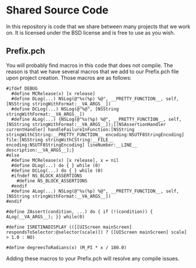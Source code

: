 # Shared Source Code #

In this repository is code that we share between many projects that we work on.  It is licensed under the BSD license and is free to use as you wish. 

## Prefix.pch ##

You will probably find macros in this code that does not compile.  The reason is that we have several macros that we add to our Prefix.pch file upon project creation.  Those macros are as follows:

    #ifdef DEBUG
      #define MCRelease(x) [x release]
      #define DLog(...) NSLog(@"%s(%p) %@", __PRETTY_FUNCTION__, self, [NSString stringWithFormat:__VA_ARGS__])
      #define DCLog(...) NSLog(@"%@", [NSString stringWithFormat:__VA_ARGS__])
      #define ALog(...) {NSLog(@"%s(%p) %@", __PRETTY_FUNCTION__, self, [NSString stringWithFormat:__VA_ARGS__]);[[NSAssertionHandler currentHandler] handleFailureInFunction:[NSString stringWithCString:__PRETTY_FUNCTION__ encoding:NSUTF8StringEncoding] file:[NSString stringWithCString:__FILE__ encoding:NSUTF8StringEncoding] lineNumber:__LINE__ description:__VA_ARGS__];}
    #else
      #define MCRelease(x) [x release], x = nil
      #define DLog(...) do { } while (0)
      #define DCLog(...) do { } while (0)
      #ifndef NS_BLOCK_ASSERTIONS
        #define NS_BLOCK_ASSERTIONS
      #endif
      #define ALog(...) NSLog(@"%s(%p) %@", __PRETTY_FUNCTION__, self, [NSString stringWithFormat:__VA_ARGS__])
    #endif

    #define ZAssert(condition, ...) do { if (!(condition)) { ALog(__VA_ARGS__); }} while(0)

    #define ISRETINADISPLAY (([[UIScreen mainScreen] respondsToSelector:@selector(scale)]) ? [[UIScreen mainScreen] scale] > 1.0 : NO)

    #define degreesToRadians(x) (M_PI * x / 180.0)

Adding these macros to your Prefix.pch will resolve any compile issues.